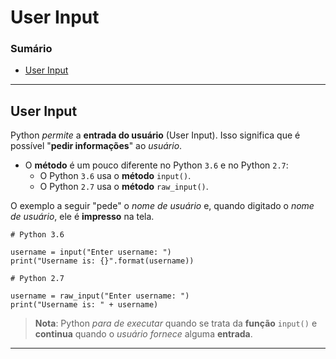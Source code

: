 # User Input

### Sumário

- [User Input](#user-input-1)

---

## User Input

Python _permite_ a **entrada do usuário** (User Input). Isso significa que é possível "**pedir informações**" ao _usuário_.

- O **método** é um pouco diferente no Python ``3.6`` e no Python ``2.7``:
    - O Python ``3.6`` usa o **método** ``input()``.
    - O Python ``2.7`` usa o **método** ``raw_input()``.

O exemplo a seguir "pede" o _nome de usuário_ e, quando digitado o _nome de usuário_, ele é **impresso** na tela.

```
# Python 3.6

username = input("Enter username: ")
print("Username is: {}".format(username))
```

```
# Python 2.7

username = raw_input("Enter username: ")
print("Username is: " + username)
```

> **Nota**: Python _para de executar_ quando se trata da **função** ``input()`` e **continua** quando o _usuário fornece_ alguma **entrada**.

---